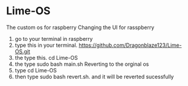 # Lime-OS
The custom os for raspberry
Changing the UI for rasspberry
1. go to your terminal in raspberry
2. type this in your terminal. https://github.com/Dragonblaze123/Lime-OS.git
3. the type this. cd Lime-OS
4. the type sudo bash main.sh
Reverting to the orginal os
1. type cd Lime-OS
2. then type sudo bash revert.sh. and it will be reverted sucessfully


